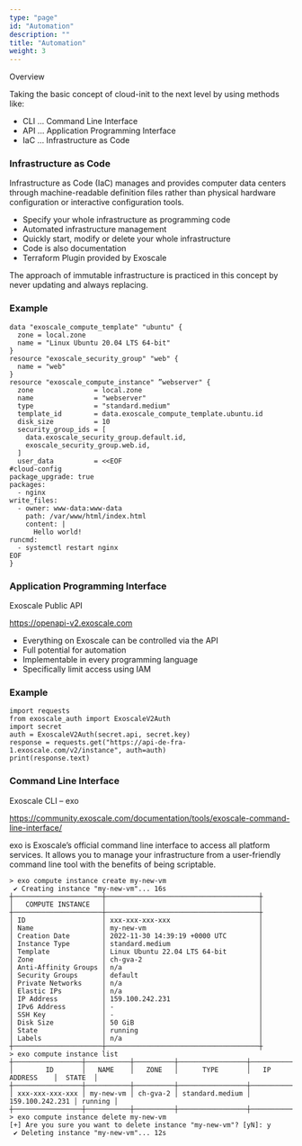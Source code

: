 ```yaml
---
type: "page"
id: "Automation"
description: ""
title: "Automation"
weight: 3
---
```


Overview

Taking the basic concept of cloud-init to the next level by using methods like:

- CLI ... Command Line Interface
- API ... Application Programming Interface
- IaC ... Infrastructure as Code

### Infrastructure as Code

Infrastructure as Code (IaC) manages and provides computer data centers through machine-readable definition files rather than physical hardware configuration or interactive configuration tools.

- Specify your whole infrastructure as programming code
- Automated infrastructure management
- Quickly start, modify or delete your whole infrastructure
- Code is also documentation
- Terraform Plugin provided by Exoscale

The approach of immutable infrastructure is practiced in this concept by never updating and always replacing.

### Example

```
data "exoscale_compute_template" "ubuntu" {
  zone = local.zone
  name = "Linux Ubuntu 20.04 LTS 64-bit"
}
resource "exoscale_security_group" "web" {
  name = "web"
}
resource "exoscale_compute_instance" ”webserver" {
  zone               = local.zone
  name               = "webserver"
  type               = "standard.medium"
  template_id        = data.exoscale_compute_template.ubuntu.id
  disk_size          = 10
  security_group_ids = [
    data.exoscale_security_group.default.id, 
    exoscale_security_group.web.id,
  ]
  user_data          = <<EOF
#cloud-config
package_upgrade: true
packages:
  - nginx
write_files:
  - owner: www-data:www-data
    path: /var/www/html/index.html
    content: |
      Hello world!
runcmd:
  - systemctl restart nginx
EOF
}
```

### Application Programming Interface 
Exoscale Public API

https://openapi-v2.exoscale.com

- Everything on Exoscale can be controlled via the API
- Full potential for automation
- Implementable in every programming language
- Specifically limit access using IAM

### Example
```
import requests
from exoscale_auth import ExoscaleV2Auth
import secret
auth = ExoscaleV2Auth(secret.api, secret.key)
response = requests.get("https://api-de-fra-1.exoscale.com/v2/instance", auth=auth)
print(response.text)
```

### Command Line Interface
Exoscale CLI – exo

https://community.exoscale.com/documentation/tools/exoscale-command-line-interface/

exo is Exoscale’s official command line interface to access all platform services. It allows you to manage your infrastructure from a user-friendly command line tool with the benefits of being scriptable.

```
> exo compute instance create my-new-vm
 ✔ Creating instance "my-new-vm"... 16s
┼──────────────────────┼──────────────────────────────────────┼
│   COMPUTE INSTANCE   │                                      │
┼──────────────────────┼──────────────────────────────────────┼
│ ID                   │ xxx-xxx-xxx-xxx                      │
│ Name                 │ my-new-vm                            │
│ Creation Date        │ 2022-11-30 14:39:19 +0000 UTC        │
│ Instance Type        │ standard.medium                      │
│ Template             │ Linux Ubuntu 22.04 LTS 64-bit        │
│ Zone                 │ ch-gva-2                             │
│ Anti-Affinity Groups │ n/a                                  │
│ Security Groups      │ default                              │
│ Private Networks     │ n/a                                  │
│ Elastic IPs          │ n/a                                  │
│ IP Address           │ 159.100.242.231                      │
│ IPv6 Address         │ -                                    │
│ SSH Key              │ -                                    │
│ Disk Size            │ 50 GiB                               │
│ State                │ running                              │
│ Labels               │ n/a                                  │
┼──────────────────────┼──────────────────────────────────────┼
> exo compute instance list
┼─────────────────┼───────────┼──────────┼─────────────────┼─────────────────┼─────────┼
│        ID       │   NAME    │   ZONE   │      TYPE       │   IP ADDRESS    │  STATE  │
┼─────────────────┼───────────┼──────────┼─────────────────┼─────────────────┼─────────┼
│ xxx-xxx-xxx-xxx │ my-new-vm │ ch-gva-2 │ standard.medium │ 159.100.242.231 │ running │
┼─────────────────┼───────────┼──────────┼─────────────────┼─────────────────┼─────────┼
> exo compute instance delete my-new-vm
[+] Are you sure you want to delete instance "my-new-vm"? [yN]: y
 ✔ Deleting instance "my-new-vm"... 12s
```
